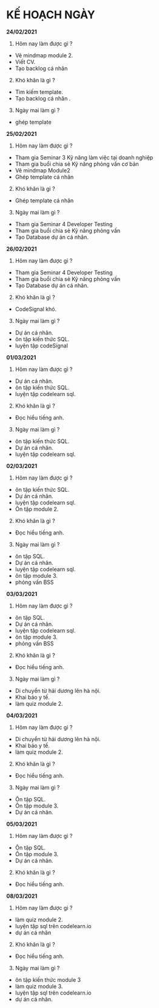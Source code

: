 # KẾ HOẠCH NGÀY
**24/02/2021**
1. Hôm nay làm được gì ?
+ Vẽ mindmap module 2.
+ Viết CV.
+ Tạo backlog cá nhân
2. Khó khăn là gì ?
+ Tìm kiếm template.
+ Tạo backlog cá nhân .
3. Ngày mai làm gì ?
+ ghép template 


**25/02/2021**
1. Hôm nay làm được gì ?
- Tham gia Seminar 3 Kỹ năng làm việc tại doanh nghiệp
- Tham gia buổi chia sẻ Kỹ năng phỏng vấn cơ bản
- Vẽ mindmap Module2
- Ghép template cá nhân
2. Khó khăn là gì ?
- Ghép template cá nhân
3. Ngày mai làm gì ?
- Tham gia Seminar 4 Developer Testing
- Tham gia buổi chia sẻ Kỹ năng phỏng vấn
- Tạo Database dự án cá nhân.

**26/02/2021**
1. Hôm nay làm được gì ?
- Tham gia Seminar 4 Developer Testing
- Tham gia buổi chia sẻ Kỹ năng phỏng vấn
- Tạo Database dự án cá nhân.
2. Khó khăn là gì ?
- CodeSignal khó.
3. Ngày mai làm gì ?
- Dự án cá nhân.
- ôn tập kiến thức SQL.
- luyện tập codeSignal


**01/03/2021**
1. Hôm nay làm được gì ?
- Dự án cá nhân.
- ôn tập kiến thức SQL.
- luyện tập codelearn sql.
2. Khó khăn là gì ?
- Đọc hiểu tiếng anh.
3. Ngày mai làm gì ?
- ôn tập kiến thức SQL.
- Dự án cá nhân.
- luyện tập codelearn sql.


**02/03/2021**
1. Hôm nay làm được gì ?
- ôn tập kiến thức SQL.
- Dự án cá nhân.
- luyện tập codelearn sql.
- Ôn tập module 2.
2. Khó khăn là gì ?
- Đọc hiểu tiếng anh.
3. Ngày mai làm gì ?
- ôn tập SQL.
- Dự án cá nhân.
- luyện tập codelearn sql.
- ôn tập module 3.
- phỏng vấn BSS

**03/03/2021**
1. Hôm nay làm được gì ?
- ôn tập SQL.
- Dự án cá nhân.
- luyện tập codelearn sql.
- ôn tập module 3.
- phỏng vấn BSS
2. Khó khăn là gì ?
- Đọc hiểu tiếng anh.
3. Ngày mai làm gì ?
- Di chuyển từ hải dương lên hà nội.
- Khai báo y tế.
- làm quiz module 2.

**04/03/2021**
1. Hôm nay làm được gì ?
- Di chuyển từ hải dương lên hà nội.
- Khai báo y tế.
- làm quiz module 2.
2. Khó khăn là gì ?
- Đọc hiểu tiếng anh.
3. Ngày mai làm gì ?
- Ôn tập SQL.
- Ôn tập module 3.
- Dự án cá nhân.

**05/03/2021**
1. Hôm nay làm được gì ?
- Ôn tập SQL.
- Ôn tập module 3.
- Dự án cá nhân.
2. Khó khăn là gì ?
- Đọc hiểu tiếng anh.

**08/03/2021**
1. Hôm nay làm được gì ?
- làm quiz module 2.
- luyện tập sql trên  codelearn.io
- dự án cá nhân
2. Khó khăn là gì ?
- Đọc hiểu tiếng anh.
3. Ngày mai làm gì ?
- ôn tập kiến thức module 3
- làm quiz module 3.
- luyện tập sql trên  codelearn.io
- dự án cá nhân.
